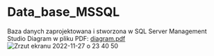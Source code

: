 # Data_base_MSSQL
Baza danych zaprojektowana i stworzona w SQL Server Management Studio
Diagram w pliku PDF: [diagram.pdf](https://github.com/gugol9/Data_base_MSSQL/files/10099355/diagram.pdf)
![Zrzut ekranu 2022-11-27 o 23 40 50](https://user-images.githubusercontent.com/33059975/204163599-3a62b4c3-d206-4052-b04a-b9609831a94d.png)
